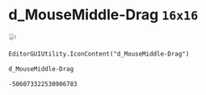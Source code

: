 # d_MouseMiddle-Drag `16x16`
<img src="/img/d_MouseMiddle-Drag.png" width=16 height=16>

``` CSharp
EditorGUIUtility.IconContent("d_MouseMiddle-Drag")
```
```
d_MouseMiddle-Drag
```
```
-506073322530906783
```
